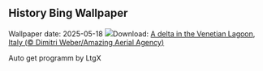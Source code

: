 ## History Bing Wallpaper
Wallpaper date: 2025-05-18
![](https://www.bing.com/th?id=OHR.VeniceLagoon_EN-CA3036108114_UHD.jpg&w=1000)Download: [A delta in the Venetian Lagoon, Italy   (© Dimitri Weber/Amazing Aerial Agency)](https://www.bing.com/th?id=OHR.VeniceLagoon_EN-CA3036108114_UHD.jpg)

Auto get programm by LtgX
